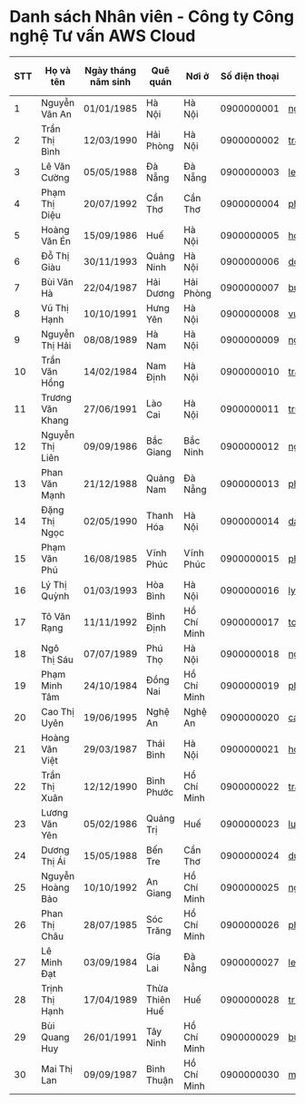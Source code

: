 # Danh sách Nhân viên - Công ty Công nghệ Tư vấn AWS Cloud

| STT | Họ và tên           | Ngày tháng năm sinh | Quê quán            | Nơi ở          | Số điện thoại | Email                         | Mã nhân viên | Ngày vào làm  |
|-----|---------------------|---------------------|---------------------|---------------|---------------|-------------------------------|--------------|---------------|
| 1   | Nguyễn Văn An       | 01/01/1985          | Hà Nội              | Hà Nội         | 0900000001    | nguyenvana@awscloud.com       | NV001        | 01/06/2010    |
| 2   | Trần Thị Bình       | 12/03/1990          | Hải Phòng           | Hà Nội         | 0900000002    | tranthib@awscloud.com         | NV002        | 15/07/2011    |
| 3   | Lê Văn Cường        | 05/05/1988          | Đà Nẵng             | Đà Nẵng        | 0900000003    | levanc@awscloud.com           | NV003        | 20/08/2012    |
| 4   | Phạm Thị Diệu       | 20/07/1992          | Cần Thơ             | Cần Thơ        | 0900000004    | phamthid@awscloud.com         | NV004        | 30/09/2013    |
| 5   | Hoàng Văn Én        | 15/09/1986          | Huế                 | Hà Nội         | 0900000005    | hoangvane@awscloud.com        | NV005        | 05/10/2010    |
| 6   | Đỗ Thị Giàu         | 30/11/1993          | Quảng Ninh          | Hà Nội         | 0900000006    | dothif@awscloud.com           | NV006        | 12/12/2014    |
| 7   | Bùi Văn Hà          | 22/04/1987          | Hải Dương           | Hải Phòng      | 0900000007    | buivang@awscloud.com          | NV007        | 18/02/2011    |
| 8   | Vũ Thị Hạnh         | 10/10/1991          | Hưng Yên            | Hà Nội         | 0900000008    | vuthih@awscloud.com           | NV008        | 25/03/2012    |
| 9   | Nguyễn Thị Hải      | 08/08/1989          | Hà Nam              | Hà Nội         | 0900000009    | nguyenthii@awscloud.com       | NV009        | 30/04/2013    |
| 10  | Trần Văn Hồng       | 14/02/1984          | Nam Định            | Hà Nội         | 0900000010    | tranvanj@awscloud.com         | NV010        | 10/05/2010    |
| 11  | Trương Văn Khang    | 27/06/1991          | Lào Cai             | Hà Nội         | 0900000011    | truongvank@awscloud.com       | NV011        | 05/01/2012    |
| 12  | Nguyễn Thị Liên     | 09/09/1986          | Bắc Giang           | Bắc Ninh       | 0900000012    | nguyenthil@awscloud.com       | NV012        | 10/03/2013    |
| 13  | Phan Văn Mạnh       | 21/12/1988          | Quảng Nam           | Đà Nẵng        | 0900000013    | phanmanh@awscloud.com         | NV013        | 15/05/2014    |
| 14  | Đặng Thị Ngọc       | 02/05/1990          | Thanh Hóa           | Hà Nội         | 0900000014    | dangthingoc@awscloud.com      | NV014        | 28/08/2011    |
| 15  | Phạm Văn Phú        | 16/08/1985          | Vĩnh Phúc           | Vĩnh Phúc      | 0900000015    | phamvanphu@awscloud.com       | NV015        | 12/11/2010    |
| 16  | Lý Thị Quỳnh        | 01/03/1993          | Hòa Bình            | Hà Nội         | 0900000016    | lythiq@awscloud.com           | NV016        | 20/02/2015    |
| 17  | Tô Văn Rạng         | 11/11/1992          | Bình Định           | Hồ Chí Minh    | 0900000017    | tovanr@awscloud.com           | NV017        | 05/03/2013    |
| 18  | Ngô Thị Sáu         | 07/07/1989          | Phú Thọ             | Hà Nội         | 0900000018    | ngothis@awscloud.com          | NV018        | 10/07/2012    |
| 19  | Phạm Minh Tâm       | 24/10/1984          | Đồng Nai            | Hồ Chí Minh    | 0900000019    | phamminhtam@awscloud.com      | NV019        | 02/06/2011    |
| 20  | Cao Thị Uyên        | 19/06/1995          | Nghệ An             | Nghệ An        | 0900000020    | caothiu@awscloud.com          | NV020        | 15/12/2014    |
| 21  | Hoàng Văn Việt      | 29/03/1987          | Thái Bình           | Hà Nội         | 0900000021    | hoangvanviet@awscloud.com     | NV021        | 10/02/2012    |
| 22  | Trần Thị Xuân       | 12/12/1990          | Bình Phước          | Hồ Chí Minh    | 0900000022    | tranthix@awscloud.com         | NV022        | 25/04/2013    |
| 23  | Lương Văn Yên       | 05/02/1986          | Quảng Trị           | Huế            | 0900000023    | luongvany@awscloud.com        | NV023        | 30/09/2010    |
| 24  | Dương Thị Ái        | 15/05/1988          | Bến Tre             | Cần Thơ        | 0900000024    | duongthia@awscloud.com        | NV024        | 12/01/2012    |
| 25  | Nguyễn Hoàng Bảo    | 10/10/1992          | An Giang            | Hồ Chí Minh    | 0900000025    | nguyenhoangb@awscloud.com     | NV025        | 18/05/2015    |
| 26  | Phan Thị Châu       | 28/07/1985          | Sóc Trăng           | Hồ Chí Minh    | 0900000026    | phanthichau@awscloud.com      | NV026        | 10/03/2011    |
| 27  | Lê Minh Đạt         | 03/09/1984          | Gia Lai             | Đà Nẵng        | 0900000027    | leminhdat@awscloud.com        | NV027        | 15/08/2012    |
| 28  | Trịnh Thị Hạnh      | 17/04/1989          | Thừa Thiên Huế      | Huế            | 0900000028    | trinhthhanh@awscloud.com      | NV028        | 28/11/2013    |
| 29  | Bùi Quang Huy       | 26/01/1991          | Tây Ninh            | Hồ Chí Minh    | 0900000029    | buiquangh@awscloud.com        | NV029        | 05/10/2014    |
| 30  | Mai Thị Lan         | 09/09/1987          | Bình Thuận          | Hồ Chí Minh    | 0900000030    | maithilan@awscloud.com        | NV030        | 20/12/2012    |